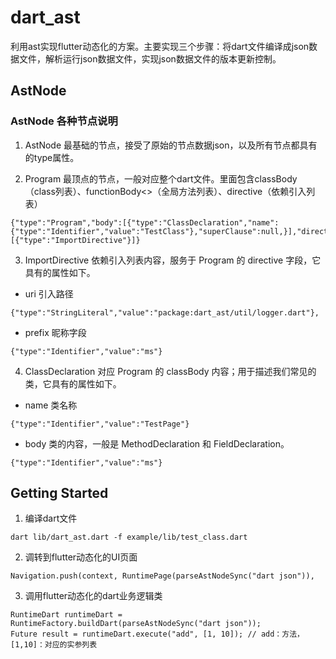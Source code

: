 # dart_ast
利用ast实现flutter动态化的方案。主要实现三个步骤：将dart文件编译成json数据文件，解析运行json数据文件，实现json数据文件的版本更新控制。

## AstNode
### AstNode 各种节点说明
1. AstNode
最基础的节点，接受了原始的节点数据json，以及所有节点都具有的type属性。

2. Program
最顶点的节点，一般对应整个dart文件。里面包含classBody（class列表）、functionBody<>（全局方法列表）、directive（依赖引入列表）
```
{"type":"Program","body":[{"type":"ClassDeclaration","name":{"type":"Identifier","value":"TestClass"},"superClause":null,}],"directive":[{"type":"ImportDirective"}]}
```

3. ImportDirective
依赖引入列表内容，服务于 Program 的 directive 字段，它具有的属性如下。
- uri 引入路径
```
{"type":"StringLiteral","value":"package:dart_ast/util/logger.dart"},
```
- prefix 昵称字段
```
{"type":"Identifier","value":"ms"}
```

4. ClassDeclaration
对应 Program 的 classBody 内容；用于描述我们常见的类，它具有的属性如下。
- name 类名称
```
{"type":"Identifier","value":"TestPage"}
```
- body 类的内容，一般是 MethodDeclaration 和 FieldDeclaration。

```
{"type":"Identifier","value":"ms"}
```


## Getting Started

1. 编译dart文件
```
dart lib/dart_ast.dart -f example/lib/test_class.dart
```

2. 调转到flutter动态化的UI页面
```
Navigation.push(context, RuntimePage(parseAstNodeSync("dart json")),
```

3. 调用flutter动态化的dart业务逻辑类
```
RuntimeDart runtimeDart = RuntimeFactory.buildDart(parseAstNodeSync("dart json"));
Future result = runtimeDart.execute("add", [1, 10]); // add：方法，[1,10]：对应的实参列表
```